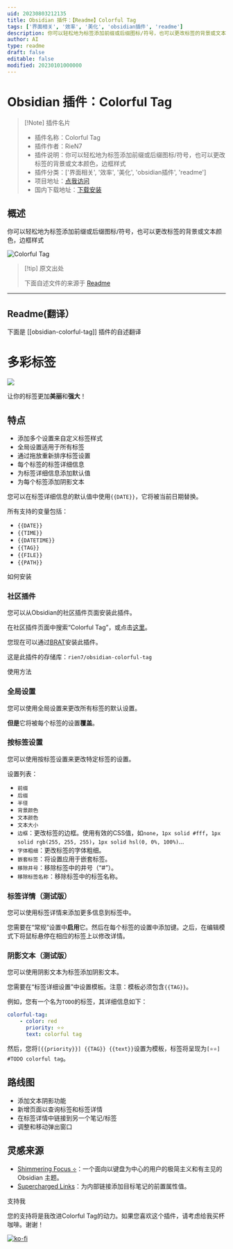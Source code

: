 ```yaml
---
uid: 20230803212135
title: Obsidian 插件：【Readme】Colorful Tag
tags: ['界面相关', '效率', '美化', 'obsidian插件', 'readme']
description: 你可以轻松地为标签添加前缀或后缀图标/符号，也可以更改标签的背景或文本颜色，边框样式
author: AI
type: readme
draft: false
editable: false
modified: 20230101000000
---
```


# Obsidian 插件：Colorful Tag

> [!Note] 插件名片
> - 插件名称：Colorful Tag
> - 插件作者：RieN7
> - 插件说明：你可以轻松地为标签添加前缀或后缀图标/符号，也可以更改标签的背景或文本颜色，边框样式
> - 插件分类：['界面相关', '效率', '美化', 'obsidian插件', 'readme']
> - 项目地址：[点我访问](https://github.com/rien7/obsidian-colorful-tag)
> - 国内下载地址：[下载安装](https://pkmer.cn/products/plugin/pluginMarket/?obsidian-colorful-tag)

## 概述

你可以轻松地为标签添加前缀或后缀图标/符号，也可以更改标签的背景或文本颜色，边框样式

![Colorful Tag](https://cdn.pkmer.cn/covers/obsidian-colorful-tag.PNG!pkmer)

> [!tip] 原文出处
> 
>下面自述文件的来源于 [Readme](https://ghproxy.net/https://raw.githubusercontent.com/rien7/obsidian-colorful-tag/master/README.md)
> 

---

## Readme(翻译）

下面是 [[obsidian-colorful-tag]] 插件的自述翻译



# 多彩标签

![](./assets/setting.png)

让你的标签更加**美丽**和**强大**！

## 特点

- 添加多个设置来自定义标签样式
- 全局设置适用于所有标签
- 通过拖放重新排序标签设置
- 每个标签的标签详细信息
- 为标签详细信息添加默认值
- 为每个标签添加阴影文本

您可以在标签详细信息的默认值中使用`{{DATE}}`，它将被当前日期替换。

所有支持的变量包括：
- `{{DATE}}`
- `{{TIME}}`
- `{{DATETIME}}`
- `{{TAG}}`
- `{{FILE}}`
- `{{PATH}}`

如何安装

### 社区插件
您可以从Obsidian的社区插件页面安装此插件。

在社区插件页面中搜索“Colorful Tag”，或点击[这里](https://obsidian.md/plugins?search=colorful%20tag#)。

您现在可以通过[BRAT](https://github.com/TfTHacker/obsidian42-brat)安装此插件。

这是此插件的存储库：`rien7/obsidian-colorful-tag`

使用方法

### 全局设置

您可以使用全局设置来更改所有标签的默认设置。

**但是**它将被每个标签的设置**覆盖**。

### 按标签设置

您可以使用按标签设置来更改特定标签的设置。

设置列表：
- `前缀`
- `后缀`
- `半径`
- `背景颜色`
- `文本颜色`
- `文本大小`
- `边框`：更改标签的边框。使用有效的CSS值，如`none`，`1px solid #fff`，`1px solid rgb(255, 255, 255)`，`1px solid hsl(0, 0%, 100%)`...
- `字体粗细`：更改标签的字体粗细。
- `嵌套标签`：将设置应用于嵌套标签。
- `移除井号`：移除标签中的井号（“#”）。
- `移除标签名称`：移除标签中的标签名称。

### 标签详情（测试版）

您可以使用标签详情来添加更多信息到标签中。

您需要在“常规”设置中**启用**它。然后在每个标签的设置中添加键。之后，在编辑模式下将鼠标悬停在相应的标签上以修改详情。

### 阴影文本（测试版）

您可以使用阴影文本为标签添加阴影文本。

您需要在“标签详细设置”中设置模板。注意：模板必须包含`{{TAG}}`。

例如，您有一个名为`TODO`的标签，其详细信息如下：

```yaml
colorful-tag:
    - color: red
      priority: ⭐⭐
      text: colorful tag
```

然后，您将`[{{priority}}] {{TAG}} {{text}}`设置为模板，标签将呈现为`[⭐⭐] #TODO colorful tag`。

## 路线图

- 添加文本阴影功能
- 新增页面以查询标签和标签详情
- 在标签详情中链接到另一个笔记/标签
- 调整和移动弹出窗口

## 灵感来源

- [Shimmering Focus ⟡](https://github.com/chrisgrieser/shimmering-focus)：一个面向以键盘为中心的用户的极简主义和有主见的 Obsidian 主题。
- [Supercharged Links](https://github.com/mdelobelle/obsidian_supercharged_links)：为内部链接添加目标笔记的前置属性值。

支持我

您的支持将是我改进Colorful Tag的动力。如果您喜欢这个插件，请考虑给我买杯咖啡。谢谢！
    
[![ko-fi](https://ko-fi.com/img/githubbutton_sm.svg)](https://ko-fi.com/rien7)



